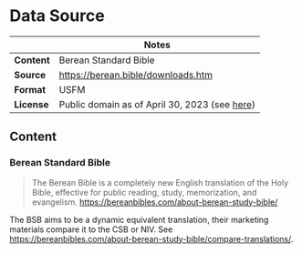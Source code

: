 # Data Source

| | Notes |
| --- | --- |
| **Content** | Berean Standard Bible |
| **Source** | <https://berean.bible/downloads.htm> |
| **Format** | USFM |
  | **License** | Public domain as of April 30, 2023 (see [here](https://berean.bible/licensing.htm))  |

## Content

### Berean Standard Bible

> The Berean Bible is a completely new English translation of the Holy Bible, effective for public reading, study, memorization, and evangelism.
> <https://bereanbibles.com/about-berean-study-bible/>

The BSB aims to be a dynamic equivalent translation, their marketing materials compare it to the CSB or NIV. See https://bereanbibles.com/about-berean-study-bible/compare-translations/.
